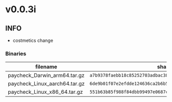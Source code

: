# v0.0.3i

## INFO
- costmetics change

### Binaries

filename | sha256 hash
-------- | ------------
paycheck_Darwin_arm64.tar.gz | `a7b9378faebb18c85252703adbac381ad78ffd0dbf94f48144c913f541c1e29f`
paycheck_Linux_aarch64.tar.gz | `6de9b01f07e2efdde124636ca2b6b525ebc5e726aadcf05054d705431476d4f1`
paycheck_Linux_x86_64.tar.gz | `551b63b85f988f84dbb99497e0687c27fb0d54a4cbca7d2a00253318df6dcb60`
